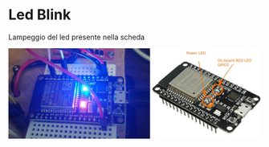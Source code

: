 # Led Blink

Lampeggio del led presente nella scheda

<p align="center">
  <img src="https://github.com/filippo-bilardo/ESP32-DEVKIT/blob/main/001-LedBlink/LedBlink.png?raw=true" alt="Led blink example"/>
</p>

